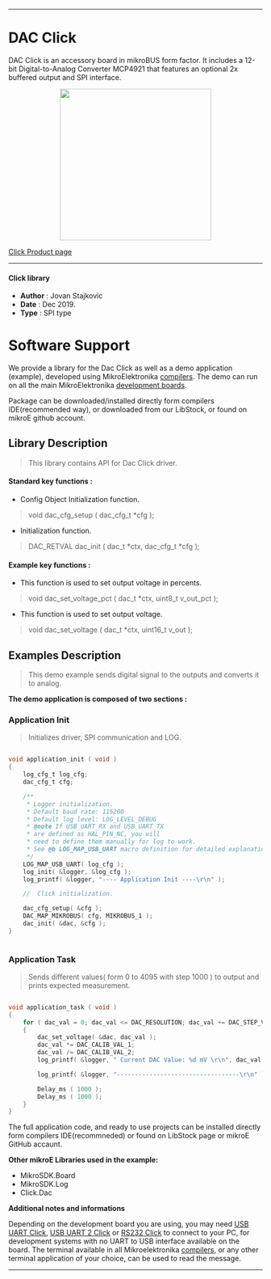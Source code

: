 
 

---
# DAC Click

DAC Click is an accessory board in mikroBUS form factor. 
It includes a 12-bit Digital-to-Analog Converter MCP4921 that features an optional 2x buffered output and SPI interface.

<p align="center">
  <img src="https://download.mikroe.com/images/click_for_ide/dac_click.png" height=300px>
</p>

[Click Product page](https://www.mikroe.com/dac-click)

---


#### Click library 

- **Author**        : Jovan Stajkovic
- **Date**          : Dec 2019.
- **Type**          : SPI type


# Software Support

We provide a library for the Dac Click 
as well as a demo application (example), developed using MikroElektronika 
[compilers](https://shop.mikroe.com/compilers). 
The demo can run on all the main MikroElektronika [development boards](https://shop.mikroe.com/development-boards).

Package can be downloaded/installed directly form compilers IDE(recommended way), or downloaded from our LibStock, or found on mikroE github account. 

## Library Description

> This library contains API for Dac Click driver.

#### Standard key functions :

- Config Object Initialization function.
> void dac_cfg_setup ( dac_cfg_t *cfg ); 
 
- Initialization function.
> DAC_RETVAL dac_init ( dac_t *ctx, dac_cfg_t *cfg );


#### Example key functions :

-  This function is used to set output voltage in percents.
> void dac_set_voltage_pct ( dac_t *ctx, uint8_t v_out_pct );
 
- This function is used to set output voltage.
> void dac_set_voltage ( dac_t *ctx, uint16_t v_out );

## Examples Description

> 
> This demo example sends digital signal to the outputs 
> and converts it to analog.
>

**The demo application is composed of two sections :**

### Application Init 

>
> Initializes driver, SPI communication and LOG.
> 

```c

void application_init ( void )
{
    log_cfg_t log_cfg;
    dac_cfg_t cfg;

    /** 
     * Logger initialization.
     * Default baud rate: 115200
     * Default log level: LOG_LEVEL_DEBUG
     * @note If USB_UART_RX and USB_UART_TX 
     * are defined as HAL_PIN_NC, you will 
     * need to define them manually for log to work. 
     * See @b LOG_MAP_USB_UART macro definition for detailed explanation.
     */
    LOG_MAP_USB_UART( log_cfg );
    log_init( &logger, &log_cfg );
    log_printf( &logger, "---- Application Init ----\r\n" );

    //  Click initialization.

    dac_cfg_setup( &cfg );
    DAC_MAP_MIKROBUS( cfg, MIKROBUS_1 );
    dac_init( &dac, &cfg );
}
  
```

### Application Task

>
> Sends different values( form 0 to 4095 with step 1000 ) to output and 
> prints expected measurement.
> 

```c

void application_task ( void )
{
    for ( dac_val = 0; dac_val <= DAC_RESOLUTION; dac_val += DAC_STEP_VALUE )
    {
        dac_set_voltage( &dac, dac_val );
        dac_val *= DAC_CALIB_VAL_1;
        dac_val /= DAC_CALIB_VAL_2;
        log_printf( &logger, " Current DAC Value: %d mV \r\n", dac_val );

        log_printf( &logger, "----------------------------------\r\n" );

        Delay_ms ( 1000 );
        Delay_ms ( 1000 );
    }
}  

```

The full application code, and ready to use projects can be  installed directly form compilers IDE(recommneded) or found on LibStock page or mikroE GitHub accaunt.

**Other mikroE Libraries used in the example:** 

- MikroSDK.Board
- MikroSDK.Log
- Click.Dac

**Additional notes and informations**

Depending on the development board you are using, you may need 
[USB UART Click](https://shop.mikroe.com/usb-uart-click), 
[USB UART 2 Click](https://shop.mikroe.com/usb-uart-2-click) or 
[RS232 Click](https://shop.mikroe.com/rs232-click) to connect to your PC, for 
development systems with no UART to USB interface available on the board. The 
terminal available in all Mikroelektronika 
[compilers](https://shop.mikroe.com/compilers), or any other terminal application 
of your choice, can be used to read the message.



---
